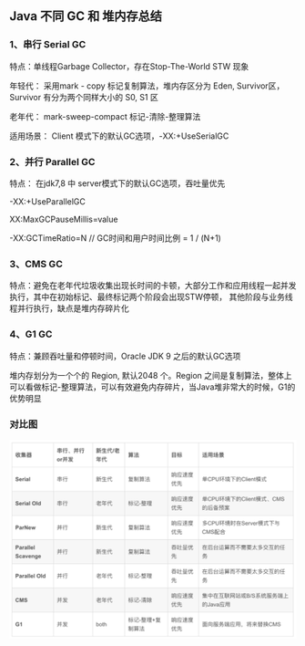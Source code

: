 ## Java 不同 GC 和 堆内存总结

### 1、串行 Serial GC 

特点：单线程Garbage Collector，存在Stop-The-World STW 现象

年轻代： 采用mark - copy 标记复制算法，堆内存区分为 Eden, Survivor区，Survivor 有分为两个同样大小的 S0, S1 区

老年代： mark-sweep-compact 标记-清除-整理算法

适用场景： Client 模式下的默认GC选项，-XX:+UseSerialGC



### 2、并行 Parallel GC

特点： 在jdk7,8 中 server模式下的默认GC选项，吞吐量优先

-XX:+UseParallelGC

XX:MaxGCPauseMillis=value

-XX:GCTimeRatio=N // GC时间和用户时间比例 = 1 / (N+1)



### 3、CMS GC

特点：避免在老年代垃圾收集出现长时间的卡顿，大部分工作和应用线程一起并发执行，其中在初始标记、最终标记两个阶段会出现STW停顿， 其他阶段与业务线程并行执行，缺点是堆内存碎片化



### 4、G1 GC

特点：兼顾吞吐量和停顿时间，Oracle JDK 9 之后的默认GC选项

堆内存划分为一个个的 Region, 默认2048 个。Region 之间是复制算法，整体上可以看做标记-整理算法，可以有效避免内存碎片，当Java堆非常大的时候，G1的优势明显

### 对比图
![gc.png](https://github.com/victorcheng2333/java_project/blob/master/images/gc.png)